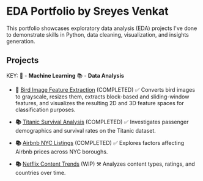 # EDA Portfolio by Sreyes Venkat

This portfolio showcases exploratory data analysis (EDA) projects I've done to demonstrate skills in Python, data cleaning, visualization, and insights generation.

## Projects
KEY:
🦾 - **Machine Learning**
📚 - **Data Analysis**


- **🦾** [Bird Image Feature Extraction](./bird-feature-extraction)  (COMPLETED) ✅
  Converts bird images to grayscale, resizes them, extracts block-based and sliding-window features, and visualizes the resulting 2D and 3D feature spaces for classification purposes.

- **📚** [Titanic Survival Analysis](./titanic-analysis)  (COMPLETED) ✅
  Investigates passenger demographics and survival rates on the Titanic dataset.

- **📚** [Airbnb NYC Listings](./airbnb-nyc)  (COMPLETED) ✅
  Explores factors affecting Airbnb prices across NYC boroughs.

- **📚** [Netflix Content Trends](./netflix-trends)  (WIP) ⚒️
  Analyzes content types, ratings, and countries over time.
